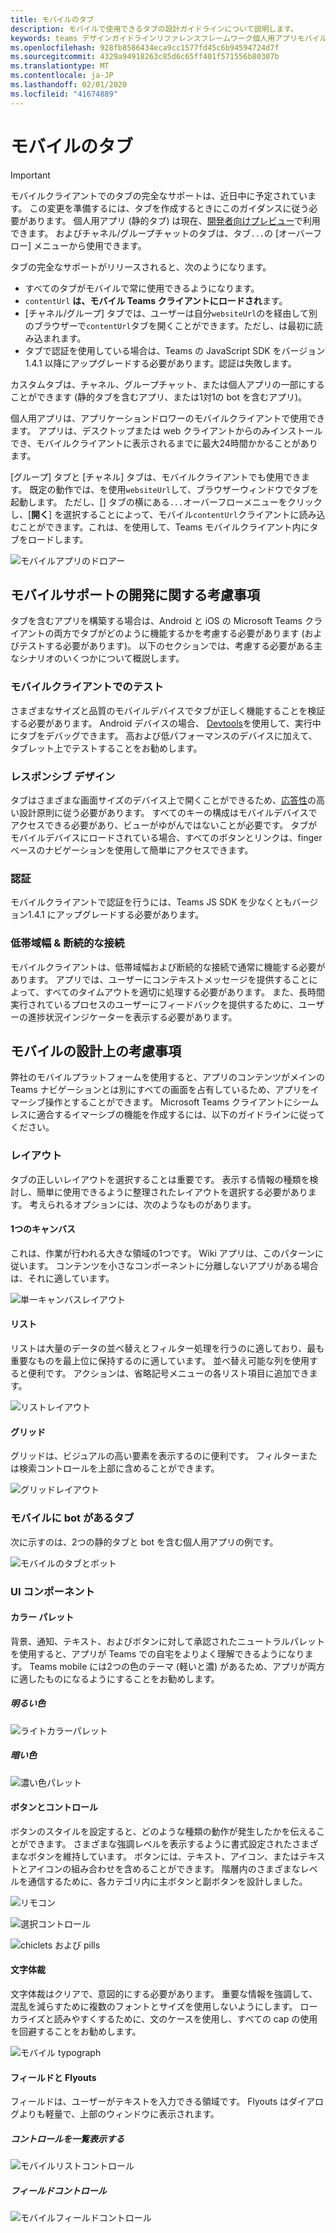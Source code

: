 ```yaml
---
title: モバイルのタブ
description: モバイルで使用できるタブの設計ガイドラインについて説明します。
keywords: teams デザインガイドラインリファレンスフレームワーク個人用アプリモバイルタブ
ms.openlocfilehash: 928fb8586434eca9cc1577fd45c6b94594724d7f
ms.sourcegitcommit: 4329a94918263c85d6c65ff401f571556b80307b
ms.translationtype: MT
ms.contentlocale: ja-JP
ms.lasthandoff: 02/01/2020
ms.locfileid: "41674889"
---
```

# <a name="tabs-on-mobile"></a>モバイルのタブ

> [!Important]
> モバイルクライアントでのタブの完全なサポートは、近日中に予定されています。 この変更を準備するには、タブを作成するときにこのガイダンスに従う必要があります。 個人用アプリ (静的タブ) は現在、[開発者向けプレビュー](~/resources/dev-preview/developer-preview-intro.md)で利用できます。 およびチャネル/グループチャットのタブは、タブ`...`の [オーバーフロー] メニューから使用できます。
>
> タブの完全なサポートがリリースされると、次のようになります。
>
> * すべてのタブがモバイルで常に使用できるようになります。
> * `contentUrl` **は、モバイル Teams クライアントにロードされ**ます。
> * [チャネル/グループ] タブでは、ユーザーは自分`websiteUrl`のを経由して別のブラウザーで`contentUrl`タブを開くことができます。ただし、は最初に読み込まれます。
> * タブで認証を使用している場合は、Teams の JavaScript SDK をバージョン1.4.1 以降にアップグレードする必要があります。認証は失敗します。

カスタムタブは、チャネル、グループチャット、または個人アプリの一部にすることができます (静的タブを含むアプリ、または1対1の bot を含むアプリ)。

個人用アプリは、アプリケーションドロワーのモバイルクライアントで使用できます。 アプリは、デスクトップまたは web クライアントからのみインストールでき、モバイルクライアントに表示されるまでに最大24時間かかることがあります。

[グループ] タブと [チャネル] タブは、モバイルクライアントでも使用できます。 既定の動作では、を使用`websiteUrl`して、ブラウザーウィンドウでタブを起動します。 ただし、[] タブの横にある`...`オーバーフローメニューをクリックし、[**開く**] を選択することによって、モバイル`contentUrl`クライアントに読み込むことができます。これは、を使用して、Teams モバイルクライアント内にタブをロードします。

![モバイルアプリのドロアー](~/assets/images/app-drawer.png)

## <a name="developer-considerations-for-mobile-support"></a>モバイルサポートの開発に関する考慮事項

タブを含むアプリを構築する場合は、Android と iOS の Microsoft Teams クライアントの両方でタブがどのように機能するかを考慮する必要があります (およびテストする必要があります)。 以下のセクションでは、考慮する必要がある主なシナリオのいくつかについて概説します。

### <a name="testing-on-mobile-clients"></a>モバイルクライアントでのテスト

さまざまなサイズと品質のモバイルデバイスでタブが正しく機能することを検証する必要があります。 Android デバイスの場合、 [Devtools](~/tabs/how-to/developer-tools.md)を使用して、実行中にタブをデバッグできます。 高および低パフォーマンスのデバイスに加えて、タブレット上でテストすることをお勧めします。

### <a name="responsive-design"></a>レスポンシブ デザイン

タブはさまざまな画面サイズのデバイス上で開くことができるため、[応答性](https://www.w3schools.com/html/html_responsive.asp)の高い設計原則に従う必要があります。 すべてのキーの構成はモバイルデバイスでアクセスできる必要があり、ビューがゆがんではないことが必要です。 タブがモバイルデバイスにロードされている場合、すべてのボタンとリンクは、finger ベースのナビゲーションを使用して簡単にアクセスできます。

### <a name="authentication"></a>認証

モバイルクライアントで認証を行うには、Teams JS SDK を少なくともバージョン1.4.1 にアップグレードする必要があります。

### <a name="low-bandwidth--intermittent-connections"></a>低帯域幅 & 断続的な接続

モバイルクライアントは、低帯域幅および断続的な接続で通常に機能する必要があります。 アプリでは、ユーザーにコンテキストメッセージを提供することによって、すべてのタイムアウトを適切に処理する必要があります。 また、長時間実行されているプロセスのユーザーにフィードバックを提供するために、ユーザーの進捗状況インジケーターを表示する必要があります。

## <a name="design-considerations-for-mobile"></a>モバイルの設計上の考慮事項

弊社のモバイルプラットフォームを使用すると、アプリのコンテンツがメインの Teams ナビゲーションとは別にすべての画面を占有しているため、アプリをイマーシブ操作とすることができます。 Microsoft Teams クライアントにシームレスに適合するイマーシブの機能を作成するには、以下のガイドラインに従ってください。

### <a name="layouts"></a>レイアウト

タブの正しいレイアウトを選択することは重要です。 表示する情報の種類を検討し、簡単に使用できるように整理されたレイアウトを選択する必要があります。 考えられるオプションには、次のようなものがあります。

#### <a name="single-canvas"></a>1つのキャンバス

これは、作業が行われる大きな領域の1つです。 Wiki アプリは、このパターンに従います。 コンテンツを小さなコンポーネントに分離しないアプリがある場合は、それに適しています。

![単一キャンバスレイアウト](~/assets/images/mobile-single-canvas.png)

#### <a name="list"></a>リスト

リストは大量のデータの並べ替えとフィルター処理を行うのに適しており、最も重要なものを最上位に保持するのに適しています。 並べ替え可能な列を使用すると便利です。 アクションは、省略記号メニューの各リスト項目に追加できます。

![リストレイアウト](~/assets/images/mobile-list.png)

#### <a name="grid"></a>グリッド

グリッドは、ビジュアルの高い要素を表示するのに便利です。 フィルターまたは検索コントロールを上部に含めることができます。

![グリッドレイアウト](~/assets/images/mobile-grid.png)

### <a name="tabs-with-bots-on-mobile"></a>モバイルに bot があるタブ

次に示すのは、2つの静的タブと bot を含む個人用アプリの例です。

![モバイルのタブとボット](~/assets/images/mobile-tab-with-bot.png)

### <a name="ui-components"></a>UI コンポーネント

#### <a name="color-palettes"></a>カラー パレット

背景、通知、テキスト、およびボタンに対して承認されたニュートラルパレットを使用すると、アプリが Teams での自宅をよりよく理解できるようになります。 Teams mobile には2つの色のテーマ (軽いと濃) があるため、アプリが両方に適したものになるようにすることをお勧めします。

##### <a name="light-color"></a>明るい色

![ライトカラーパレット](~/assets/images/light-color.png)

##### <a name="dark-color"></a>暗い色

![濃い色パレット](~/assets/images/dark-color.png)

#### <a name="buttons-and-controls"></a>ボタンとコントロール

ボタンのスタイルを設定すると、どのような種類の動作が発生したかを伝えることができます。 さまざまな強調レベルを表示するように書式設定されたさまざまなボタンを維持しています。 ボタンには、テキスト、アイコン、またはテキストとアイコンの組み合わせを含めることができます。 階層内のさまざまなレベルを通信するために、各カテゴリ内に主ボタンと副ボタンを設計しました。

![リモコン](~/assets/images/buttons.png)

![選択コントロール](~/assets/images/selection-controls.png)

![chiclets および pills](~/assets/images/chiclets-and-pills.png)

#### <a name="typography"></a>文字体裁

文字体裁はクリアで、意図的にする必要があります。 重要な情報を強調して、混乱を減らすために複数のフォントとサイズを使用しないようにします。 ローカライズと読みやすくするために、文のケースを使用し、すべての cap の使用を回避することをお勧めします。

![モバイル typograph](~/assets/images/mobile-typography.png)

#### <a name="fields-and-flyouts"></a>フィールドと Flyouts

フィールドは、ユーザーがテキストを入力できる領域です。 Flyouts はダイアログよりも軽量で、上部のウィンドウに表示されます。

##### <a name="list-controls"></a>コントロールを一覧表示する

![モバイルリストコントロール](~/assets/images/mobile-list-controls.png)

##### <a name="field-controls"></a>フィールドコントロール

![モバイルフィールドコントロール](~/assets/images/mobile-field-controls.png)
